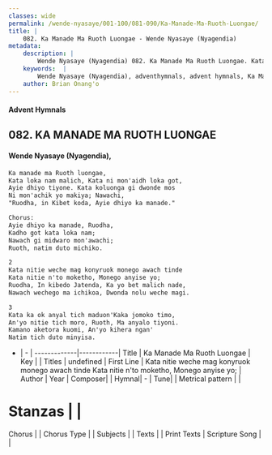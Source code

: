 ```yaml
---
classes: wide
permalink: /wende-nyasaye/001-100/081-090/Ka-Manade-Ma-Ruoth-Luongae/
title: |
    082. Ka Manade Ma Ruoth Luongae - Wende Nyasaye (Nyagendia)
metadata:
    description: |
        Wende Nyasaye (Nyagendia) 082. Ka Manade Ma Ruoth Luongae. Kata nitie weche mag konyruok monego awach tinde Kata nitie n'to moketho, Monego anyise yo; Ruodha, In kibedo Jatenda, Ka yo bet malich nade, Nawach wechego ma ichikoa, Dwonda nolu weche magi.  
    keywords:  |
        Wende Nyasaye (Nyagendia), adventhymnals, advent hymnals, Ka Manade Ma Ruoth Luongae, Kata nitie weche mag konyruok monego awach tinde Kata nitie n'to moketho, Monego anyise yo;. 
    author: Brian Onang'o
---
```


#### Advent Hymnals
## 082. KA MANADE MA RUOTH LUONGAE
####  Wende Nyasaye (Nyagendia),

```txt
Ka manade ma Ruoth luongae,
Kata loka nam malich, Kata ni mon'aidh loka got,
Ayie dhiyo tiyone. Kata koluonga gi dwonde mos
Ni mon'achik yo makiya; Nawachi,
"Ruodha, in Kibet koda, Ayie dhiyo ka manade."

Chorus:
Ayie dhiyo ka manade, Ruodha,
Kadho got kata loka nam;
Nawach gi midwaro mon'awachi;
Ruoth, natim duto michiko.

2
Kata nitie weche mag konyruok monego awach tinde
Kata nitie n'to moketho, Monego anyise yo;
Ruodha, In kibedo Jatenda, Ka yo bet malich nade,
Nawach wechego ma ichikoa, Dwonda nolu weche magi.

3
Kata ka ok anyal tich maduon'Kaka jomoko timo,
An'yo nitie tich moro, Ruoth, Ma anyalo tiyoni.
Kamano aketora kuomi, An'yo kihera ngan'
Natim tich duto minyisa.

```

- |   -  |
-------------|------------|
Title | Ka Manade Ma Ruoth Luongae |
Key |  |
Titles | undefined |
First Line | Kata nitie weche mag konyruok monego awach tinde Kata nitie n'to moketho, Monego anyise yo; |
Author | 
Year | 
Composer| |
Hymnal|  - |
Tune|  |
Metrical pattern | |
# Stanzas |  |
Chorus |  |
Chorus Type |  |
Subjects | |
Texts |  |
Print Texts | 
Scripture Song |  |
    
